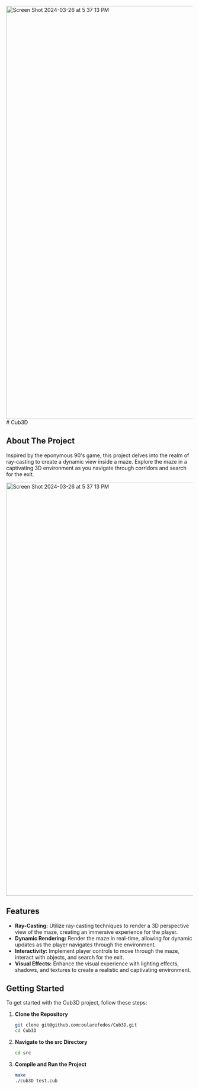 <img width="1112" alt="Screen Shot 2024-03-26 at 5 37 13 PM" src="https://github.com/oularefodos/Cub3D/assets/83018207/1fb86e97-ff7a-424f-8a62-2a15f6e11963"># Cub3D

## About The Project
Inspired by the eponymous 90's game, this project delves into the realm of ray-casting to create a dynamic view inside a maze. Explore the maze in a captivating 3D environment as you navigate through corridors and search for the exit.

<img width="1112" alt="Screen Shot 2024-03-26 at 5 37 13 PM" src="https://github.com/oularefodos/Cub3D/assets/83018207/ea57e8c9-5975-4140-bf55-037293e0d204">

## Features
- **Ray-Casting:** Utilize ray-casting techniques to render a 3D perspective view of the maze, creating an immersive experience for the player.
- **Dynamic Rendering:** Render the maze in real-time, allowing for dynamic updates as the player navigates through the environment.
- **Interactivity:** Implement player controls to move through the maze, interact with objects, and search for the exit.
- **Visual Effects:** Enhance the visual experience with lighting effects, shadows, and textures to create a realistic and captivating environment.

## Getting Started
To get started with the Cub3D project, follow these steps:

1. **Clone the Repository**
   ```sh
   git clone git@github.com:oularefodos/Cub3D.git
   cd Cub3D
2. **Navigate to the src Directory**
   ```sh
   cd src
3. **Compile and Run the Project**
   ```sh
   make
   ./cub3D test.cub
